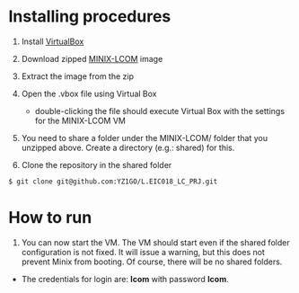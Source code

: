 # Installing procedures

1. Install [<u>VirtualBox</u>](https://www.virtualbox.org/)

2. Download zipped [<u>MINIX-LCOM</u>](https://drive.google.com/file/d/1dM32zTzkTUEqNtTwsO-n__XO6r1Y5I-f/view) image 

3. Extract the image from the zip

4. Open the .vbox file using Virtual Box
    * double-clicking the file should execute Virtual Box with the settings for the MINIX-LCOM VM

5. You need to share a folder under the MINIX-LCOM/ folder that you unzipped above. Create a directory (e.g.: shared) for this.

6. Clone the repository in the shared folder
```bash
$ git clone git@github.com:YZ1GO/L.EIC018_LC_PRJ.git
```

# How to run
1. You can now start the VM. The VM should start even if the shared folder configuration is not fixed. It will issue a warning, but this does not prevent Minix from booting. Of course, there will be no shared folders.

* The credentials for login are: <strong>lcom</strong> with password <strong>lcom</strong>.


